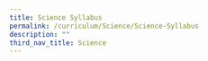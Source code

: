 ```yaml
---
title: Science Syllabus
permalink: /curriculum/Science/Science-Syllabus
description: ""
third_nav_title: Science
---
```

